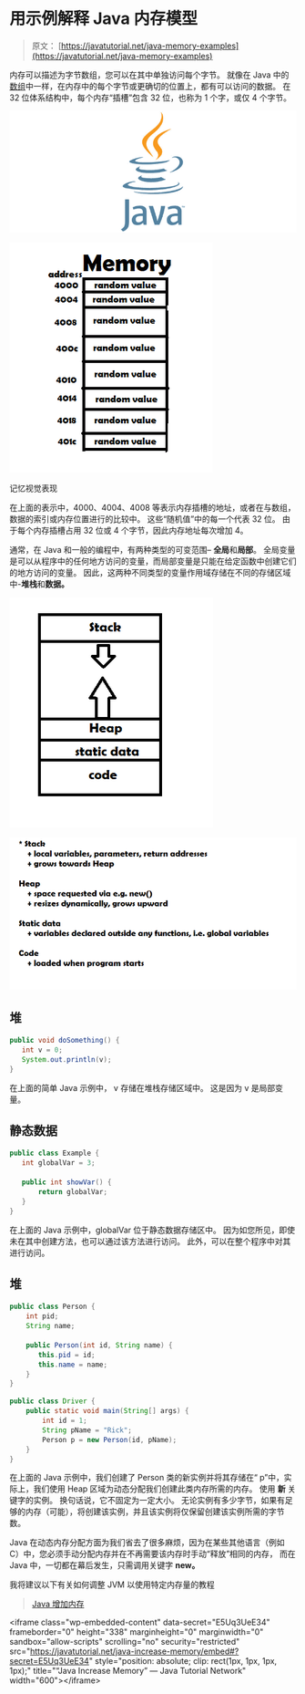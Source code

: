 # 用示例解释 Java 内存模型

> 原文： [https://javatutorial.net/java-memory-examples](https://javatutorial.net/java-memory-examples)

内存可以描述为字节数组，您可以在其中单独访问每个字节。 就像在 Java 中的[数组](https://javatutorial.net/java-array)中一样，在内存中的每个字节或更确切的位置上，都有可以访问的数据。 在 32 位体系结构中，每个内存“插槽”包含 32 位，也称为 1 个字，或仅 4 个字节。

![java-featured-image](img/e0db051dedc1179e7424b6d998a6a772.jpg)

![Memory visual representation](img/751d3b0a0d5f994387d9626692b0926c.jpg)

记忆视觉表现

在上面的表示中，4000、4004、4008 等表示内存插槽的地址，或者在与数组，数据的索引或内存位置进行的比较中。 这些“随机值”中的每一个代表 32 位。 由于每个内存插槽占用 32 位或 4 个字节，因此内存地址每次增加 4。

通常，在 Java 和一般的编程中，有两种类型的可变范围– **全局**和**局部**。 全局变量是可以从程序中的任何地方访问的变量，而局部变量是只能在给定函数中创建它们的地方访问的变量。 因此，这两种不同类型的变量作用域存储在不同的存储区域中-**堆栈**和**数据。**

![Memory regions](img/3977ced81858595e9eccbc2660b4817d.jpg)

![](img/58f53523efe509a0615a71203b1770cf.jpg)

## 堆

```java
public void doSomething() {
   int v = 0;
   System.out.println(v);
}
```

在上面的简单 Java 示例中， v 存储在堆栈存储区域中。 这是因为 v 是局部变量。

## 静态数据

```java
public class Example {
   int globalVar = 3;

   public int showVar() {
       return globalVar;
   }
}
```

在上面的 Java 示例中，globalVar 位于静态数据存储区中。 因为如您所见，即使未在其中创建方法，也可以通过该方法进行访问。 此外，可以在整个程序中对其进行访问。

## **堆**

```java
public class Person {
    int pid;
    String name;

    public Person(int id, String name) {
       this.pid = id;
       this.name = name;
    }
}

```

```java
public class Driver {
    public static void main(String[] args) {
        int id = 1;
        String pName = "Rick";
        Person p = new Person(id, pName);
    }
}
```

在上面的 Java 示例中，我们创建了 Person 类的新实例并将其存储在“ p”中，实际上，我们使用 Heap 区域为动态分配我们创建此类内存所需的内存。 使用 **新** 关键字的实例。 换句话说，它不固定为一定大小。 无论实例有多少字节，如果有足够的内存（可能），将创建该实例，并且该实例将仅保留创建该实例所需的字节数。

Java 在动态内存分配方面为我们省去了很多麻烦，因为在某些其他语言（例如 C）中，您必须手动分配内存并在不再需要该内存时手动“释放”相同的内存， 而在 Java 中，一切都在幕后发生，只需调用关键字 **new。**

我将建议以下有关如何调整 JVM 以使用特定内存量的教程

> [Java 增加内存](https://javatutorial.net/java-increase-memory)

&lt;iframe class="wp-embedded-content" data-secret="E5Uq3UeE34" frameborder="0" height="338" marginheight="0" marginwidth="0" sandbox="allow-scripts" scrolling="no" security="restricted" src="https://javatutorial.net/java-increase-memory/embed#?secret=E5Uq3UeE34" style="position: absolute; clip: rect(1px, 1px, 1px, 1px);" title="“Java Increase Memory” — Java Tutorial Network" width="600"&gt;&lt;/iframe&gt;